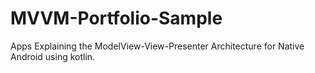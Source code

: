 # MVVM-Portfolio-Sample

Apps Explaining the ModelView-View-Presenter Architecture for Native Android using kotlin.
